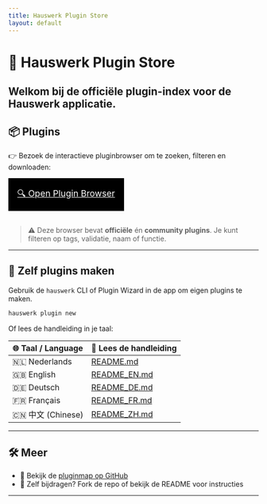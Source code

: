 ```yaml
---
title: Hauswerk Plugin Store
layout: default
---
```


<link rel="stylesheet" href="style.css">

# 🧰 Hauswerk Plugin Store

Welkom bij de officiële plugin-index voor de **Hauswerk** applicatie.  
---

## 📦 Plugins

👉 Bezoek de interactieve pluginbrowser om te zoeken, filteren en downloaden:

<a href="plugin_browser.html" class="button" style="font-size:1.1rem; padding: 1rem; display: inline-block; border: 2px solid black; background: #000; color: #fff; margin-bottom: 1rem;">
🔍 Open Plugin Browser
</a>

> ⚠️ Deze browser bevat **officiële** én **community plugins**. Je kunt filteren op tags, validatie, naam of functie.

---

## 🧠 Zelf plugins maken

Gebruik de `hauswerk` CLI of Plugin Wizard in de app om eigen plugins te maken.

```bash
hauswerk plugin new
```

Of lees de handleiding in je taal:

| 🌐 Taal / Language | 📖 Lees de handleiding |
|-------------------|------------------------|
| 🇳🇱 Nederlands     | [README.md](../README.md)        |
| 🇬🇧 English        | [README_EN.md](README_EN.md)      |
| 🇩🇪 Deutsch        | [README_DE.md](README_DE.md)      |
| 🇫🇷 Français       | [README_FR.md](README_FR.md)      |
| 🇨🇳 中文 (Chinese) | [README_ZH.md](README_ZH.md)      |

---

## 🛠️ Meer
- 💾 Bekijk de [pluginmap op GitHub](https://github.com/michligtenberg2/hauswerk-plugins/)
- 🧪 Zelf bijdragen? Fork de repo of bekijk de README voor instructies

---
